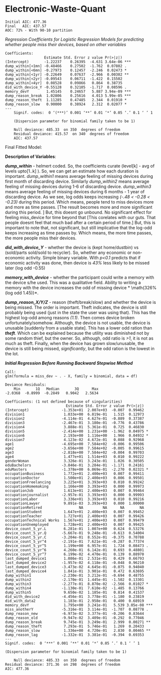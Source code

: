 # Electronic-Waste-Quant

```
Initial AIC: 477.36
Final   AIC: 437.57
AOC: 72% - With 90-10 partition
```

*Regression Coefficients for Logistic Regression Models for predicting whether people miss their devices, based on other variables* 
```
Coefficients:
                  Estimate Std. Error z value Pr(>|z|)    
(Intercept)       -1.22237    0.26395  -4.631 3.64e-06 ***
dump_within[<1mn] -0.48466    0.27502  -1.762  0.07802 .  
dump_within[<6mn] -0.27973    0.12457  -2.246  0.02473 *  
dump_within[<1yr] -0.22649    0.07637  -2.966  0.00302 ** 
dump_within[<2yr] -0.09543    0.06711  -1.422  0.15502    
dump_within[<4yr]  0.08528    0.09866   0.864  0.38735    
did_with_device_Y -0.55128    0.32105  -1.717  0.08596 .  
memory_devY        1.45145    0.24657   5.887 3.94e-09 ***
dump_reason_break  1.02806    0.25616   4.013 5.99e-05 ***
dump_reason_theft  1.11285    0.47485   2.344  0.01910 *  
dump_reason_slow   0.90000    0.38924   2.312  0.02077 *  
---
    Signif. codes:  0 ‘(***)’ 0.001 ‘**’ 0.01 ‘*’ 0.05 ‘.’ 0.1 ‘ ’ 1

    (Dispersion parameter for binomial family taken to be 1)

    Null deviance: 485.33  on 350  degrees of freedom
    Residual deviance: 415.57  on 340  degrees of freedom
    AIC: 437.57
```
Final Fitted Model:

**Description of Variables**:

***dump_within*** - helmert coded. So, the coefficients curate (level[k] - avg of levels upto[1..k] ). So, we can get an estimate how each duration is important. *dump_within1* means average feeling of missing devices during first month of discarding device. Similarly *dump_within2* means average feeling of missing devices during 1-6 of discarding device. *dump_within3* means average feeling of missing devices during 6 months - 1 year of discarding device. As we see, log odds keeps increasing *(-.48 < -0.28 < -0.23)* during this period. Which means, people tend to miss devices more and more as time passes. [The result becomes more and more significant during this period. ] But, this doesnt go unbound. No significant effect for feeling miss_device for time beyond that [This corelates with our guts. That people doesnt feel that much bad after a certain period of time.] But, this is important to note that, not significant, but still implicative that the log-odd keeps increasing as time passes by. Which means, the more time passes, the more people miss their devices.


***did_with_device_Y*** - whether the device is (kept home/dustbin) vs (sold/parts sold/sold to recycler). So, whether any economic or non-economic activity. Simple binary variable. With *p<0.1* predicts that if economic activity was done, then device is *43%* less likely to be missed later (log odd -0.55)


***memory_with_device*** - whether the participant could write a memory with the device s/he used. This was a qualitative field. Ability to writing a memory with the device increases the odd of missing device * \math{326% (log odd 1.45)}*.

***dump_reason_X/Y/Z*** - reason (theft/break/slow) and whether the device is being missed. The order is important. Theft indicates, the device is still probably being used (just in the state the user was using that). This has the highest log-odd among reasons *(1.1)*. Then comes device broken unfortunately/somehow. Although, the device is not usable, the device is unusable [suddenly from a usable state]. This has a lower odd ration than ***theft***. Which can be explained because the utility was diminished not by some random thief, but the owner. So, although, odd ratio is *>1*, it is not as much as theft. Finally, when the device has grown slow/unusable, the device is still being missed, *significantly*, but the odd ration is the lowest in the lot.

***Initial Regression Before Running Backward Stepwise Method***
```
Call:
glm(formula = miss_dev ~ . - X, family = binomial, data = df)

Deviance Residuals: 
    Min       1Q   Median       3Q      Max  
-2.0368  -0.8999  -0.2849   0.9042   2.5634  

Coefficients: (1 not defined because of singularities)
                            Estimate Std. Error z value Pr(>|z|)    
(Intercept)               -1.353e+01  2.007e+03  -0.007  0.99462    
division1                  1.033e+00  6.819e-01   1.515  0.12973    
division2                 -4.114e-01  4.627e-01  -0.889  0.37387    
division3                 -2.467e-01  3.180e-01  -0.776  0.43786    
division4                  3.888e-01  5.361e-01   0.725  0.46830    
division5                 -2.414e+00  1.231e+00  -1.962  0.04975 *  
division6                  2.193e+00  1.116e+00   1.966  0.04932 *  
division7                  4.123e-02  4.672e-01   0.088  0.92968    
age1                      -4.695e+00  7.584e+02  -0.006  0.99506    
age2                      -3.656e+00  7.584e+02  -0.005  0.99615    
age3                      -2.818e+00  7.584e+02  -0.004  0.99703    
age4                       1.477e+01  1.514e+03   0.010  0.99222    
genderWoman                3.326e-01  3.243e-01   1.026  0.30505    
eduBachelors              -3.846e-01  3.284e-01  -1.171  0.24161    
eduMasters                -1.378e+00  6.069e-01  -2.270  0.02321 *  
occupationBusiness         1.772e+01  2.400e+03   0.007  0.99411    
occupationDoctor           1.500e+01  2.400e+03   0.006  0.99501    
occupationFreelancing      3.225e+01  3.393e+03   0.010  0.99242    
occupationHomemaking       1.166e+00  3.393e+03   0.000  0.99973    
occupationJob              1.613e+01  2.400e+03   0.007  0.99464    
occupationjournalist      -2.957e-01  3.393e+03   0.000  0.99993    
occupationLabor            3.336e+01  3.393e+03   0.010  0.99216    
occupationLawyer           9.891e-03  3.393e+03   0.000  1.00000    
occupationRetired                 NA         NA      NA       NA    
occupationStudent          1.647e+01  2.400e+03   0.007  0.99452    
occupationTeacher          1.727e+01  2.400e+03   0.007  0.99426    
occupationTechnical Works  1.567e+01  2.400e+03   0.007  0.99479    
occupationUnemployed       1.728e+01  2.400e+03   0.007  0.99425    
device_count_5_yr.L        6.281e-01  1.007e+00   0.624  0.53276    
device_count_5_yr.Q       -5.667e-01  9.248e-01  -0.613  0.54004    
device_count_5_yr.C       -3.204e-01  8.552e-01  -0.375  0.70788    
device_count_5_yr^4       -2.191e-01  7.621e-01  -0.287  0.77374    
device_count_5_yr^5        1.199e+00  6.957e-01   1.724  0.08473 .  
device_count_5_yr^6        4.260e-01  6.142e-01   0.693  0.48801    
device_count_5_yr^7        6.199e-02  4.470e-01   0.139  0.88970    
last_dumped_device1        1.086e-01  2.531e-01   0.429  0.66793    
last_dumped_device2       -1.957e-02  4.118e-01  -0.048  0.96210    
last_dumped_device3       -3.473e-02  4.645e-01  -0.075  0.94040    
last_dumped_device4        1.841e-01  3.901e-01   0.472  0.63695    
dump_within1              -2.230e-01  3.212e-01  -0.694  0.48755    
dump_within2              -2.170e-01  1.445e-01  -1.502  0.13301    
dump_within3              -2.277e-01  8.870e-02  -2.566  0.01027 *  
dump_within4              -1.130e-01  7.610e-02  -1.485  0.13766    
dump_within5               9.650e-02  1.185e-01   0.814  0.41537    
did_with_device2          -4.456e-01  3.778e-01  -1.180  0.23819    
did_with_data2             1.183e-01  2.958e-01   0.400  0.68919    
memory_devY                1.795e+00  3.241e-01   5.539 3.05e-08 ***
miss_anotherY             -5.316e-01  3.114e-01  -1.707  0.08778 .  
dump_reason_new           -6.973e-02  3.377e-01  -0.206  0.83644    
dump_reason_old           -9.947e-02  3.409e-01  -0.292  0.77046    
dump_reason_break          9.745e-01  3.249e-01   2.999  0.00271 ** 
dump_reason_theft          7.293e-01  5.746e-01   1.269  0.20433    
dump_reason_slow           1.336e+00  4.720e-01   2.830  0.00465 ** 
dump_reason_lag           -1.332e-01  3.381e-01  -0.394  0.69353    
---
Signif. codes:  0 ‘***’ 0.001 ‘**’ 0.01 ‘*’ 0.05 ‘.’ 0.1 ‘ ’ 1

(Dispersion parameter for binomial family taken to be 1)

    Null deviance: 485.33  on 350  degrees of freedom
Residual deviance: 371.36  on 298  degrees of freedom
AIC: 477.36
```